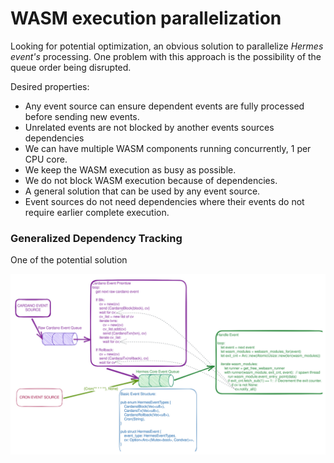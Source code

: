 # WASM execution parallelization

Looking for potential optimization,
an obvious solution to parallelize *Hermes event's* processing.
One problem with this approach is the possibility of the queue order being disrupted.

Desired properties:

* Any event source can ensure dependent events are fully processed before sending new events.
* Unrelated events are not blocked by another events sources dependencies
* We can have multiple WASM components running concurrently, 1 per CPU core.
* We keep the WASM execution as busy as possible.
* We do not block WASM execution because of dependencies.
* A general solution that can be used by any event source.
* Event sources do not need dependencies where their events do not require earlier complete execution.

### Generalized Dependency Tracking

One of the potential solution

![generalized_dependency_tracking](./../images/generalized_dependency_tracking.svg)
